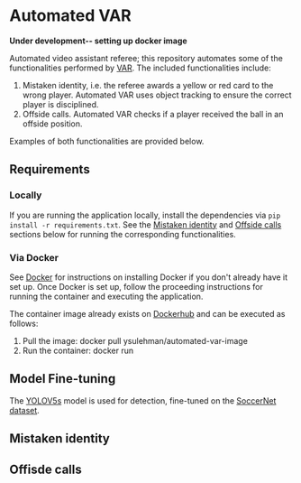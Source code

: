 # Automated VAR
**Under development-- setting up docker image**

Automated video assistant referee; this repository automates some of the functionalities performed by [VAR](https://www.premierleague.com/VAR). The included functionalities include: 

1. Mistaken identity, i.e. the referee awards a yellow or red card to the wrong player. Automated VAR uses object tracking to ensure the correct player is disciplined.
2. Offside calls. Automated VAR checks if a player received the ball in an offside position. 

Examples of both functionalities are provided below.

## Requirements

### Locally
If you are running the application locally, install the dependencies via ```pip install -r requirements.txt```. See the [Mistaken identity](#mistaken-identity) and [Offside calls](#offisde-calls) sections below for running the corresponding functionalities.

### Via Docker
See [Docker](https://www.docker.com/get-started/) for instructions on installing Docker if you don't already have it set up. Once Docker is set up, follow the proceeding 
instructions for running the container and executing the application.

The container image already exists on [Dockerhub](https://hub.docker.com/) and can be executed as follows: 

1. Pull the image: docker pull ysulehman/automated-var-image
2. Run the container: docker run

## Model Fine-tuning
The [YOLOV5s](https://pypi.org/project/yolov5/) model is used for detection, fine-tuned on the [SoccerNet dataset](https://drive.google.com/drive/folders/17w9yhEDZS7gLdZGjiwPQytLz3-iTUpKm). 

## Mistaken identity

## Offisde calls
